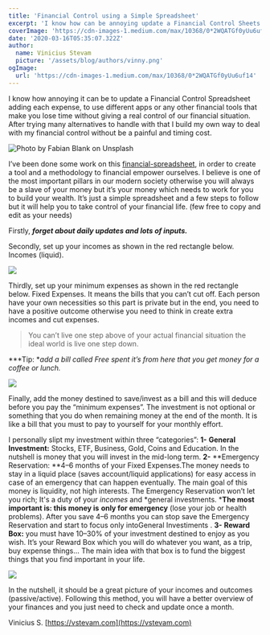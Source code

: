 ```yaml
---
title: 'Financial Control using a Simple Spreadsheet'
excerpt: 'I know how can be annoying update a Financial Control Sheets adding each expense, try to use apps and other things. After trying lots of…'
coverImage: 'https://cdn-images-1.medium.com/max/10368/0*2WQATGf0yUu6uf14'
date: '2020-03-16T05:35:07.322Z'
author:
  name: Vinicius Stevam
  picture: '/assets/blog/authors/vinny.png'
ogImage:
  url: 'https://cdn-images-1.medium.com/max/10368/0*2WQATGf0yUu6uf14'
---
```



I know how annoying it can be to update a Financial Control Spreadsheet adding each expense, to use different apps or any other financial tools that make you lose time without giving a real control of our financial situation. After trying many alternatives to handle with that I build my own way to deal with my financial control without be a painful and timing cost.

![Photo by [Fabian Blank](https://unsplash.com/@blankerwahnsinn?utm_source=medium&utm_medium=referral) on [Unsplash](https://unsplash.com?utm_source=medium&utm_medium=referral)](https://cdn-images-1.medium.com/max/10368/0*2WQATGf0yUu6uf14)

I’ve been done some work on this [financial-spreadsheet](https://docs.google.com/spreadsheets/d/11k8qo15VW8Phv5K4_wL_K8gfEFvw6_l2171lcBcpCiw/edit?usp=sharing), in order to create a tool and a methodology to financial empower ourselves. I believe is one of the most important pillars in our modern society otherwise you will always be a slave of your money but it’s your money which needs to work for you to build your wealth. It’s just a simple spreadsheet and a few steps to follow but it will help you to take control of your financial life. (few free to copy and edit as your needs)

Firstly, ***forget about daily updates and lots of inputs.***

Secondly, set up your incomes as shown in the red rectangle below. Incomes (liquid).

![](https://cdn-images-1.medium.com/max/2550/1*0R9xUQwk4oWX2mHGB107cA.png)

Thirdly, set up your minimum expenses as shown in the red rectangle below. Fixed Expenses. It means the bills that you can’t cut off. Each person have your own necessities so this part is private but in the end, you need to have a positive outcome otherwise you need to think in create extra incomes and cut expenses.
>  You can’t live one step above of your actual financial situation the ideal world is live one step down.

***Tip: **add a bill called Free spent it’s from here that you get money for a coffee or lunch.*

![](https://cdn-images-1.medium.com/max/2530/1*rykTfOV_nsrntJbJlw264w.png)

Finally, add the money destined to save/invest as a bill and this will deduce before you pay the “minimum expenses”. The investment is not optional or something that you do when remaining money at the end of the month. It is like a bill that you must to pay to yourself for your monthly effort.

I personally slipt my investment within three “categories”:
**1-** **General Investment:** Stocks, ETF, Business, Gold, Coins and Education. In the nutshell is money that you will invest in the mid-long term.
**2-** **Emergency Reservation: **4–6 months of your Fixed Expenses.The money needs to stay in a liquid place (saves account/liquid applications) for easy access in case of an emergency that can happen eventually. The main goal of this money is liquidity, not high interests. The Emergency Reservation won’t let you rich; It's a duty of your *incomes* and *general investments. ***The most important is: this money is** **only for emergency** (lose your job or health problems). After you save 4–6 months you can stop save the Emergency Reservation and start to focus only intoGeneral Investiments .
**3-** **Reward Box:** you must have 10–30% of your investment destined to enjoy as you wish. It’s your Reward Box which you will do whatever you want, as a trip, buy expense things... The main idea with that box is to fund the biggest things that you find important in your life.

![](https://cdn-images-1.medium.com/max/2530/1*7Vzf7ZJvKPGA4ljrowja0A.png)

In the nutshell, it should be a great picture of your incomes and outcomes (passive/active). Following this method, you will have a better overview of your finances and you just need to check and update once a month.

Vinicius S.
[https://vstevam.com](https://vstevam.com)


